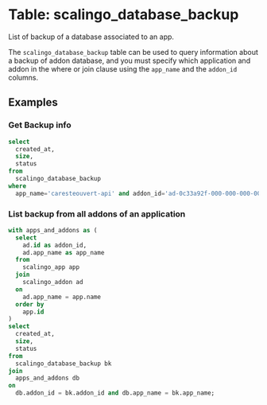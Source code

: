 # Table: scalingo_database_backup

List of backup of a database associated to an app.

The `scalingo_database_backup` table can be used to query information about a backup of addon database, and you must specify which application and addon in the where or join clause using the `app_name` and the `addon_id` columns.

## Examples

### Get Backup info

```sql
select
  created_at,
  size,
  status
from
  scalingo_database_backup
where
  app_name='caresteouvert-api' and addon_id='ad-0c33a92f-000-000-000-0000000';
```

### List backup from all addons of an application

```sql
with apps_and_addons as (
  select
    ad.id as addon_id,
    ad.app_name as app_name
  from
    scalingo_app app
  join
    scalingo_addon ad
  on
    ad.app_name = app.name
  order by
    app.id
)
select
  created_at,
  size,
  status
from
  scalingo_database_backup bk
join
  apps_and_addons db
on
  db.addon_id = bk.addon_id and db.app_name = bk.app_name;
```
